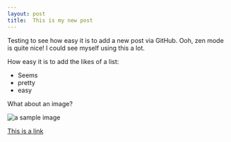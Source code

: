 ```yaml
---
layout: post
title:  This is my new post
---
```


Testing to see how easy it is to add a new post via GitHub. Ooh, zen mode is quite nice! I could see myself using this a lot.

How easy it is to add the likes of a list:

* Seems
* pretty
* easy

What about an image?

<img src="http://cdn.cutestpaw.com/wp-content/uploads/2011/11/cute-puppy-l1.jpg" alt="a sample image" />

[This is a link](http:www.google.com)
